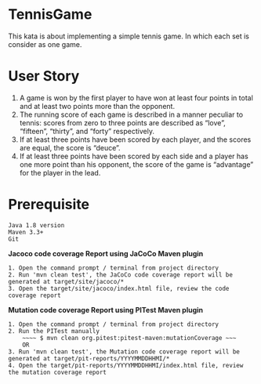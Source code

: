 # TennisGame
 This kata is about implementing a simple tennis game. In which each set is consider as one game.

# User Story
1. A game is won by the first player to have won at least four points in total and at least two points more than the opponent.
2. The running score of each game is described in a manner peculiar to tennis: scores from zero to three points are described as “love”, “fifteen”, “thirty”, and “forty” respectively.
3. If at least three points have been scored by each player, and the scores are equal, the score is “deuce”.
4. If at least three points have been scored by each side and a player has one more point than his opponent, the score of the game is “advantage” for the player in the lead.

# Prerequisite
~~~
Java 1.8 version
Maven 3.3+
Git
~~~

**Jacoco code coverage Report using JaCoCo Maven plugin**
~~~
1. Open the command prompt / terminal from project directory
2. Run 'mvn clean test', the JaCoCo code coverage report will be generated at target/site/jacoco/*
3. Open the target/site/jacoco/index.html file, review the code coverage report
~~~

**Mutation code coverage Report using PITest Maven plugin**
~~~
1. Open the command prompt / terminal from project directory
2. Run the PITest manually
    ~~~~ $ mvn clean org.pitest:pitest-maven:mutationCoverage ~~~
    OR
3. Run 'mvn clean test', the Mutation code coverage report will be generated at target/pit-reports/YYYYMMDDHHMI/*
4. Open the target/pit-reports/YYYYMMDDHHMI/index.html file, review the mutation coverage report
~~~
